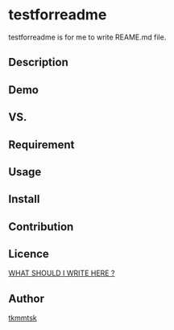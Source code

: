 # testforreadme

testforreadme is for me to write REAME.md file.

## Description

## Demo

## VS. 

## Requirement

## Usage

## Install

## Contribution

## Licence

[WHAT SHOULD I WRITE HERE ?](https://github.com/tkmmtsk/)

## Author

[tkmmtsk](https://github.com/tkmmtsk)
